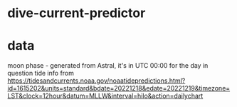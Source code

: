 # dive-current-predictor

# data
moon phase - generated from Astral, it's in UTC 00:00 for the day in question
tide info from https://tidesandcurrents.noaa.gov/noaatidepredictions.html?id=1615202&units=standard&bdate=20221218&edate=20221219&timezone=LST&clock=12hour&datum=MLLW&interval=hilo&action=dailychart
